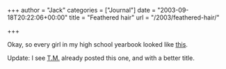 +++
author = "Jack"
categories = ["Journal"]
date = "2003-09-18T20:22:06+00:00"
title = "Feathered hair"
url = "/2003/feathered-hair/"

+++

Okay, so every girl in my high school yearbook looked like [this][1].

Update: I see [T.M.][2] already posted this one, and with a better title.

 [1]: http://featheredback.com/thestart.html
 [2]: http://www.tmcamp.com/
